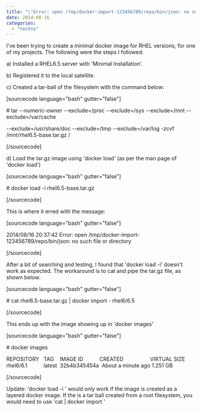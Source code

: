 ```yaml
---
title: "\"Error: open /tmp/docker-import-123456789/repo/bin/json: no such file or directory\""
date: 2014-08-16
categories:
  - "techno"
---
```


I've been trying to create a minimal docker image for RHEL versions, for one of my projects. The following were the steps I followed:

a) Installed a RHEL6.5 server with 'Minimal Installation'.

b) Registered it to the local satellite.

c) Created a tar-ball of the filesystem with the command below:

\[sourcecode language="bash" gutter="false"\]

\# tar --numeric-owner --exclude=/proc --exclude=/sys --exclude=/mnt --exclude=/var/cache

\--exclude=/usr/share/doc --exclude=/tmp --exclude=/var/log -zcvf /mnt/rhel6.5-base.tar.gz /

\[/sourcecode\]

d) Load the tar.gz image using 'docker load' (as per the man page of 'docker load')

\[sourcecode language="bash" gutter="false"\]

\# docker load -i rhel6.5-base.tar.gz

\[/sourcecode\]

This is where it erred with the message:

\[sourcecode language="bash" gutter="false"\]

2014/08/16 20:37:42 Error: open /tmp/docker-import-123456789/repo/bin/json: no such file or directory

\[/sourcecode\]

After a bit of searching and testing, I found that 'docker load -i' doesn't work as expected. The workaround is to cat and pipe the tar.gz file, as shown below:

\[sourcecode language="bash" gutter="false"\]

\# cat rhel6.5-base.tar.gz | docker import - rhel6/6.5

\[/sourcecode\]

This ends up with the image showing up in 'docker images'

\[sourcecode language="bash" gutter="false"\]

\# docker images

REPOSITORY   TAG    IMAGE ID           CREATED                  VIRTUAL SIZE rhel6/6.1           latest  32b4b345454a  About a minute ago 1.251 GB

\[/sourcecode\]

Update: 'docker load -i <image-file>' would only work if the image is created as a layered docker image. If the <image-file> is a tar ball created from a root filesystem, you would need to use 'cat <image-file> | docker import <name>'

